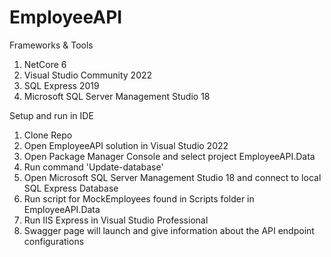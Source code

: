 # EmployeeAPI

Frameworks & Tools
1) NetCore 6
2) Visual Studio Community 2022
3) SQL Express 2019
4) Microsoft SQL Server Management Studio 18

Setup and run in IDE
1) Clone Repo
2) Open EmployeeAPI solution in Visual Studio 2022
3) Open Package Manager Console and select project EmployeeAPI.Data
4) Run command 'Update-database'
5) Open Microsoft SQL Server Management Studio 18 and connect to local SQL Express Database
6) Run script for MockEmployees found in Scripts folder in EmployeeAPI.Data
7) Run IIS Express in Visual Studio Professional
8) Swagger page will launch and give information about the API endpoint configurations
